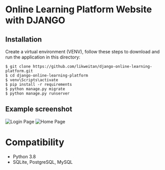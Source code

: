 # Online Learning Platform Website with DJANGO

## Installation
Create a virtual environment (VENV), follow these steps to download and run the
application in this directory:

    $ git clone https://github.com/likweitan/django-online-learning-platform.git
    $ cd django-online-learning-platform
    $ venv\Scripts\activate
    $ pip install -r requirements
    $ python manage.py migrate
    $ python manage.py runserver

## Example screenshot

![Login Page](https://user-images.githubusercontent.com/11171910/116688053-b63eae00-a9e8-11eb-83cf-10847aafe978.png)
![Home Page](https://user-images.githubusercontent.com/11171910/116688198-ec7c2d80-a9e8-11eb-9d2d-28dc2ed67d09.png)

# Compatibility
* Python 3.8
* SQLite, PostgreSQL, MySQL
